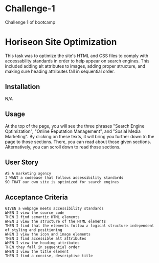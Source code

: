 # Challenge-1
Challenge 1 of bootcamp
# Horiseon Site Optimization
This task was to optimize the site's HTML and CSS files to comply with accessability standards in order to help appear on search engines. This included adding alt attributes to images, adding proper structure, and making sure heading attributes fall in sequential order.

## Installation
N/A

## Usage
At the top of the page, you will see the three phrases "Search Engine Optimization", "Online Reputation Management", and "Sosial Media Marketing". By clicking on these texts, it will bring you further down tn the page to those sections. There, you can read about those given sections. Alternatively, you can scroll down to read those sections.
## User Story

```
AS A marketing agency
I WANT a codebase that follows accessibility standards
SO THAT our own site is optimized for search engines
```

## Acceptance Criteria

```
GIVEN a webpage meets accessibility standards
WHEN I view the source code
THEN I find semantic HTML elements
WHEN I view the structure of the HTML elements
THEN I find that the elements follow a logical structure independent of styling and positioning
WHEN I view the icon and image elements
THEN I find accessible alt attributes
WHEN I view the heading attributes
THEN they fall in sequential order
WHEN I view the title element
THEN I find a concise, descriptive title
```

